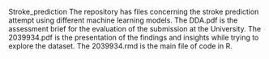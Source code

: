 Stroke_prediction
The repository has files concerning the stroke prediction attempt using different machine learning models.
The DDA.pdf is the assessment brief for the evaluation of the submission at the University.
The 2039934.pdf is the presentation of the findings and insights while trying to explore the dataset.
The 2039934.rmd is the main file of code in R. 
